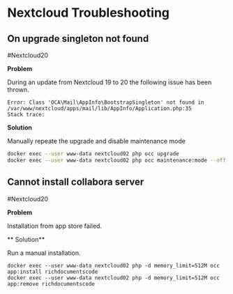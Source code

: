 # Nextcloud Troubleshooting

## On upgrade singleton not found
#Nextcloud20 

**Problem**

During an update from Nextcloud 19 to 20 the following issue has been thrown.

```
Error: Class 'OCA\Mail\AppInfo\BootstrapSingleton' not found in /var/www/nextcloud/apps/mail/lib/AppInfo/Application.php:35
Stack trace:
```

**Solution**

Manually repeate the upgrade and disable maintenance mode

```bash
docker exec --user www-data nextcloud02 php occ upgrade
docker exec --user www-data nextcloud02 php occ maintenance:mode --off   
```

## Cannot install collabora server
#Nextcloud20

**Problem**

Installation from app store failed.

** Solution**

Run a manual installation.

```
docker exec --user www-data nextcloud02 php -d memory_limit=512M occ app:install richdocumentscode
docker exec --user www-data nextcloud02 php -d memory_limit=512M occ app:remove richdocumentscode
```